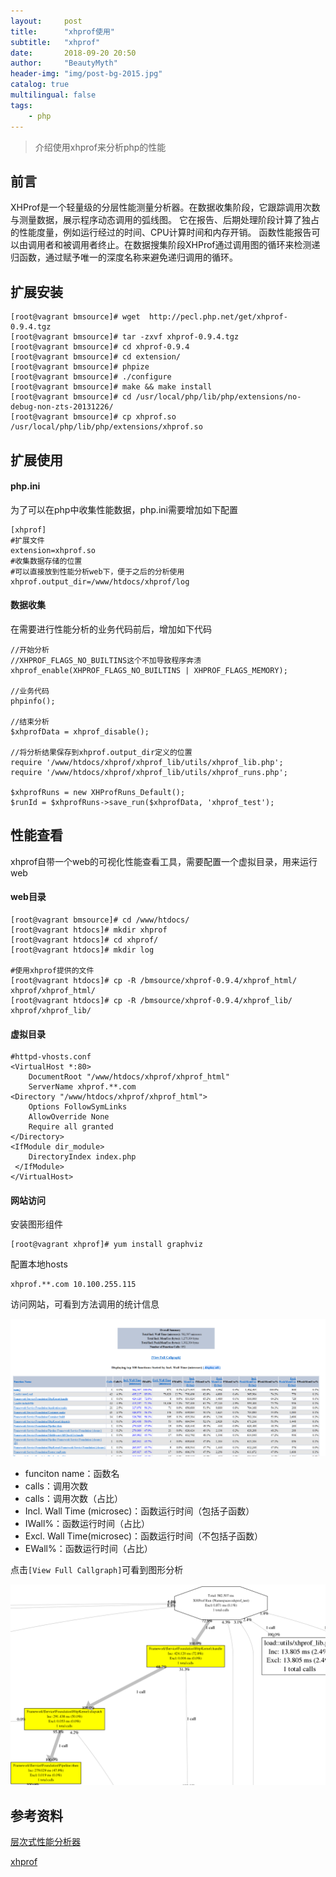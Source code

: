 ```yaml
---
layout:     post
title:      "xhprof使用"
subtitle:   "xhprof"
date:       2018-09-20 20:50
author:     "BeautyMyth"
header-img: "img/post-bg-2015.jpg"
catalog: true
multilingual: false
tags:
    - php
---
```


> 介绍使用xhprof来分析php的性能

## 前言

<p>
XHProf是一个轻量级的分层性能测量分析器。在数据收集阶段，它跟踪调用次数与测量数据，展示程序动态调用的弧线图。 它在报告、后期处理阶段计算了独占的性能度量，例如运行经过的时间、CPU计算时间和内存开销。 函数性能报告可以由调用者和被调用者终止。在数据搜集阶段XHProf通过调用图的循环来检测递归函数，通过赋予唯一的深度名称来避免递归调用的循环。
</p>

## 扩展安装

```
[root@vagrant bmsource]# wget  http://pecl.php.net/get/xhprof-0.9.4.tgz
[root@vagrant bmsource]# tar -zxvf xhprof-0.9.4.tgz
[root@vagrant bmsource]# cd xhprof-0.9.4
[root@vagrant bmsource]# cd extension/
[root@vagrant bmsource]# phpize 
[root@vagrant bmsource]# ./configure
[root@vagrant bmsource]# make && make install
[root@vagrant bmsource]# cd /usr/local/php/lib/php/extensions/no-debug-non-zts-20131226/
[root@vagrant bmsource]# cp xhprof.so /usr/local/php/lib/php/extensions/xhprof.so
```

## 扩展使用

#### php.ini

<p>
为了可以在php中收集性能数据，php.ini需要增加如下配置
</p>

```
[xhprof]
#扩展文件
extension=xhprof.so
#收集数据存储的位置
#可以直接放到性能分析web下，便于之后的分析使用
xhprof.output_dir=/www/htdocs/xhprof/log
```

#### 数据收集

<p>
在需要进行性能分析的业务代码前后，增加如下代码
</p>

```
//开始分析
//XHPROF_FLAGS_NO_BUILTINS这个不加导致程序奔溃
xhprof_enable(XHPROF_FLAGS_NO_BUILTINS | XHPROF_FLAGS_MEMORY);

//业务代码
phpinfo();

//结束分析
$xhprofData = xhprof_disable();

//将分析结果保存到xhprof.output_dir定义的位置
require '/www/htdocs/xhprof/xhprof_lib/utils/xhprof_lib.php';
require '/www/htdocs/xhprof/xhprof_lib/utils/xhprof_runs.php';

$xhprofRuns = new XHProfRuns_Default();
$runId = $xhprofRuns->save_run($xhprofData, 'xhprof_test');
```

## 性能查看

<p>
xhprof自带一个web的可视化性能查看工具，需要配置一个虚拟目录，用来运行web
</p>

#### web目录

```
[root@vagrant bmsource]# cd /www/htdocs/
[root@vagrant htdocs]# mkdir xhprof
[root@vagrant htdocs]# cd xhprof/
[root@vagrant htdocs]# mkdir log

#使用xhprof提供的文件
[root@vagrant htdocs]# cp -R /bmsource/xhprof-0.9.4/xhprof_html/ xhprof/xhprof_html/
[root@vagrant htdocs]# cp -R /bmsource/xhprof-0.9.4/xhprof_lib/ xhprof/xhprof_lib/
```

#### 虚拟目录

```
#httpd-vhosts.conf
<VirtualHost *:80>
    DocumentRoot "/www/htdocs/xhprof/xhprof_html"
    ServerName xhprof.**.com
<Directory "/www/htdocs/xhprof/xhprof_html">
    Options FollowSymLinks
    AllowOverride None
    Require all granted
</Directory>
<IfModule dir_module>
    DirectoryIndex index.php
 </IfModule>
</VirtualHost>
```

#### 网站访问

<p>
安装图形组件
</p>

```
[root@vagrant xhprof]# yum install graphviz
```

<p>
配置本地hosts
</p>

```
xhprof.**.com 10.100.255.115
```

<p>
访问网站，可看到方法调用的统计信息
</p>

![image](https://github.com/xuanxuan2016/xuanxuan2016.github.io/blob/master/img/2018-09-20-xhprof/20180921150729.png?raw=true)

- funciton name：函数名
- calls：调用次数
- calls：调用次数（占比）
- Incl. Wall Time (microsec)：函数运行时间（包括子函数）
- IWall%：函数运行时间（占比）
- Excl. Wall Time(microsec)：函数运行时间（不包括子函数）
- EWall%：函数运行时间（占比）

<p>
点击<code>[View Full Callgraph]</code>可看到图形分析
</p>

![image](https://github.com/xuanxuan2016/xuanxuan2016.github.io/blob/master/img/2018-09-20-xhprof/20180921152811.png?raw=true)


## 参考资料

[层次式性能分析器](http://www.php.net/xhprof)

[xhprof](https://github.com/phacility/xhprof)

